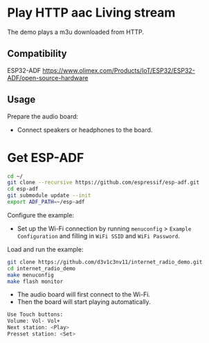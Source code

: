 # Play HTTP aac Living stream

The demo plays a m3u downloaded from HTTP. 

## Compatibility

ESP32-ADF
https://www.olimex.com/Products/IoT/ESP32/ESP32-ADF/open-source-hardware

## Usage

Prepare the audio board:

- Connect speakers or headphones to the board.

# Get ESP-ADF
```bash
cd ~/
git clone --recursive https://github.com/espressif/esp-adf.git
cd esp-adf
git submodule update --init
export ADF_PATH=~/esp-adf
```
Configure the example:

- Set up the Wi-Fi connection by running `menuconfig` > `Example Configuration` and filling in `WiFi SSID` and `WiFi Password`.

Load and run the example:
```bash
git clone https://github.com/d3v1c3nv11/internet_radio_demo.git
cd internet_radio_demo
make menuconfig
make flash monitor
```
- The audio board will first connect to the Wi-Fi.
- Then the board will start playing automatically.
```bash
Use Touch buttons:
Volume: Vol- Vol+
Next station: <Play>
Presset station: <Set>
```


